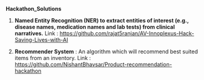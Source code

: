 **Hackathon_Solutions**

1. __Named Entity Recognition (NER) to extract entities of interest (e.g., disease names, medication names and lab tests) from clinical narratives.__
Link : https://github.com/rajat5ranjan/AV-Innoplexus-Hack-Saving-Lives-with-AI

2. __Recommender System__ : An algorithm which will recommend best suited items from an inventory.
Link : https://github.com/NishantBhavsar/Product-recommendation-hackathon
